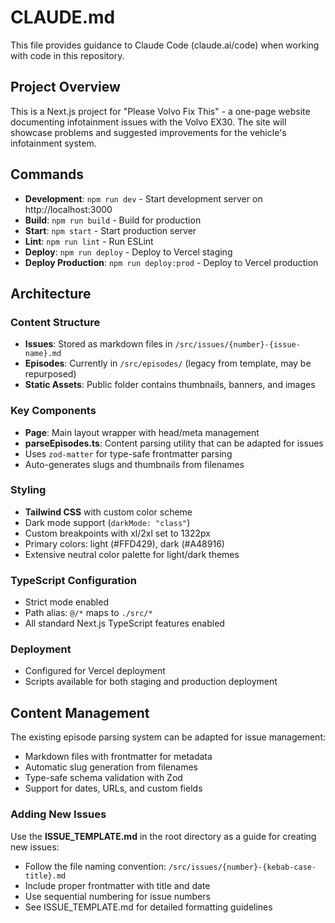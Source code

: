 # CLAUDE.md

This file provides guidance to Claude Code (claude.ai/code) when working with code in this repository.

## Project Overview

This is a Next.js project for "Please Volvo Fix This" - a one-page website documenting infotainment issues with the Volvo EX30. The site will showcase problems and suggested improvements for the vehicle's infotainment system.

## Commands

- **Development**: `npm run dev` - Start development server on http://localhost:3000
- **Build**: `npm run build` - Build for production
- **Start**: `npm start` - Start production server  
- **Lint**: `npm run lint` - Run ESLint
- **Deploy**: `npm run deploy` - Deploy to Vercel staging
- **Deploy Production**: `npm run deploy:prod` - Deploy to Vercel production

## Architecture

### Content Structure
- **Issues**: Stored as markdown files in `/src/issues/{number}-{issue-name}.md`
- **Episodes**: Currently in `/src/episodes/` (legacy from template, may be repurposed)
- **Static Assets**: Public folder contains thumbnails, banners, and images

### Key Components
- **Page**: Main layout wrapper with head/meta management
- **parseEpisodes.ts**: Content parsing utility that can be adapted for issues
- Uses `zod-matter` for type-safe frontmatter parsing
- Auto-generates slugs and thumbnails from filenames

### Styling
- **Tailwind CSS** with custom color scheme
- Dark mode support (`darkMode: "class"`)
- Custom breakpoints with xl/2xl set to 1322px
- Primary colors: light (#FFD429), dark (#A48916)
- Extensive neutral color palette for light/dark themes

### TypeScript Configuration
- Strict mode enabled
- Path alias: `@/*` maps to `./src/*`
- All standard Next.js TypeScript features enabled

### Deployment
- Configured for Vercel deployment
- Scripts available for both staging and production deployment

## Content Management

The existing episode parsing system can be adapted for issue management:
- Markdown files with frontmatter for metadata
- Automatic slug generation from filenames
- Type-safe schema validation with Zod
- Support for dates, URLs, and custom fields

### Adding New Issues

Use the **ISSUE_TEMPLATE.md** in the root directory as a guide for creating new issues:
- Follow the file naming convention: `/src/issues/{number}-{kebab-case-title}.md`
- Include proper frontmatter with title and date
- Use sequential numbering for issue numbers
- See ISSUE_TEMPLATE.md for detailed formatting guidelines